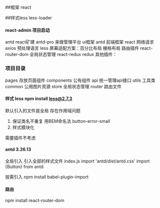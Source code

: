 ##框架 react

##样式less less-loader


####  react-admin 项目启动
antd react矿建
antd-pro 来做管理平台
ui框架 antd 
前端框架 react
网络请求 axios 
预处理语言 less 
屏幕适配方案：百分比布局 栅格布局 
路由插件  react-router-dom
全局状态管理 react-redux  redux 
其他插件：
### 项目目录
pages 存放页面组件
components 公有组件
api  统一管理api接口
utils 工具类
common 公用图片资源
store 全局状态管理
router 路由文件

#### 样式 less npm install less@2.7.3

默认引入的文件是全局 存在作用域问题
1. 保证类名不重复  用BEM命名法  button-error-small   
 2. 样式模块化
  <!-- 3. css in js component-style --> 需要插件不考虑

#### antd 3.26.13
全局引入 
 引入全部的样式文件 index.js 
 import 'antd/dist/antd.css'
 import {Button} from antd 

 按需引入
npm install   babel-plugin-import

 #### 路由
npm install react-router-dom